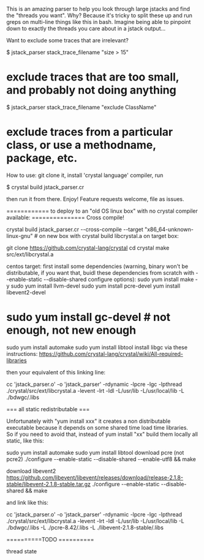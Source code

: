 This is an amazing parser to help you look through large jstacks and find the "threads you want".
Why? Because it's tricky to split these up and run greps on multi-line things like this in bash.
Imagine being able to pinpoint down to exactly the threads you care about in a jstack output...

Want to exclude some traces that are irrelevant?

$ jstack_parser stack_trace_filename "size > 15" 
# exclude traces that are too small, and probably not doing anything

$ jstack_parser stack_trace_filename "exclude ClassName" 
# exclude traces from a particular class, or use a methodname, package, etc.

How to use: git clone it, install 'crystal language' compiler, run

$ crystal build jstack_parser.cr

then run it from there.  Enjoy!  Feature requests welcome, file as issues.

============ to deploy to an "old OS linux box" with no crystal compiler available: ===============
Cross compile!

crystal build jstack_parser.cr  --cross-compile --target "x86_64-unknown-linux-gnu" # on new box with crystal
build libcrystal.a on target box:

git clone https://github.com/crystal-lang/crystal
cd crystal
make src/ext/libcrystal.a

centos target: first install some dependencies (warning, binary won't be distributable, if you want that, buidl these dependencies from scratch with --enable-static --disable-shared configure options):
sudo yum install make -y
sudo yum install llvm-devel
sudo yum install pcre-devel
yum install libevent2-devel

# sudo yum install gc-devel # not enough, not new enough
sudo yum install automake
sudo yum install libtool
install libgc via these instructions: https://github.com/crystal-lang/crystal/wiki/All-required-libraries

then your equivalent of this linking line:

cc 'jstack_parser.o' -o 'jstack_parser'  -rdynamic  -lpcre -lgc -lpthread ./crystal/src/ext/libcrystal.a -levent -lrt -ldl -L/usr/lib -L/usr/local/lib -L ./bdwgc/.libs

=== all static redistributable ===

Unfortunately with "yum install xxx" it creates a non distributable executable because it depends on some shared time load time libraries.  
So if you need to avoid that, instead of
yum install "xx" 
build them locally all static, like this:

sudo yum install automake
sudo yum install libtool
download pcre (not pcre2) 
./configure --enable-static --disable-shared --enable-utf8 && make

download libevent2 
https://github.com/libevent/libevent/releases/download/release-2.1.8-stable/libevent-2.1.8-stable.tar.gz
./configure --enable-static --disable-shared && make

and link like this:

cc 'jstack_parser.o' -o 'jstack_parser'  -rdynamic  -lpcre -lgc -lpthread ./crystal/src/ext/libcrystal.a -levent -lrt -ldl -L/usr/lib -L/usr/local/lib -L ./bdwgc/.libs -L ./pcre-8.42/.libs -L ./libevent-2.1.8-stable/.libs

==========TODO ==========

thread state
